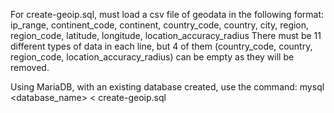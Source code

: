 For create-geoip.sql, must load a csv file of geodata in the following format:
ip_range, continent_code, continent, country_code, country, city, region, region_code, latitude, longitude, location_accuracy_radius
There must be 11 different types of data in each line, but 4 of them (country_code, country, region_code, location_accuracy_radius) can be empty as they will be removed.

Using MariaDB, with an existing database created, use the command:
mysql <database_name> < create-geoip.sql
